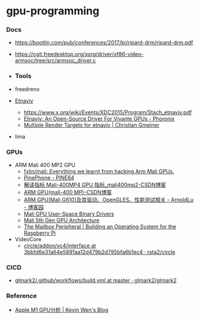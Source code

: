 gpu-programming
===============
### Docs
- https://bootlin.com/pub/conferences/2017/kr/ripard-drm/ripard-drm.pdf
- https://cgit.freedesktop.org/xorg/driver/xf86-video-armsoc/tree/src/armsoc_driver.c

- ### Tools
- freedreno
- [Etnaviv](https://github.com/etnaviv)
  - https://www.x.org/wiki/Events/XDC2015/Program/Stach_etnaviv.pdf
  - [Etnaviv: An Open-Source Driver For Vivante GPUs - Phoronix](https://www.phoronix.com/news/MTI3MjU)
  - [Multiple Render Targets for etnaviv | Christian Gmeiner](https://christian-gmeiner.info/2025-01-16-mrt/)
- lima

### GPUs
- ARM Mali 400 MP2 GPU
  - [fxlin/mali: Everything we learnt from hacking Arm Mali GPUs.](https://github.com/fxlin/mali)
  - [PinePhone - PINE64](https://pine64.org/devices/pinephone/)
  - [解读指标 Mali-400MP4 GPU 指标_mali400mp2-CSDN博客](https://blog.csdn.net/qq_45763093/article/details/117550231)
  - [ARM GPU(mali-400 MP)-CSDN博客](https://blog.csdn.net/weixin_34204722/article/details/91983713)
  - [ARM GPU(Mali G610)及其驱动、OpenGLES、性能测试相关 - ArnoldLu - 博客园](https://www.cnblogs.com/arnoldlu/p/18175082)
  - [Mali GPU User-Space Binary Drivers](https://developer.arm.com/downloads/-/Mali%20GPUs%20User-Space%20Binary%20Drivers)
  - [Mali 5th Gen GPU Architecture](https://developer.arm.com/downloads/-/Mali%205th%20Gen%20GPU%20Architecture)
  - [The Mailbox Peripheral | Building an Operating System for the Raspberry Pi](https://jsandler18.github.io/extra/mailbox.html)
- VideoCore
  - [circle/addon/vc4/interface at 3bbfd6e31a64e5891aa12d479b2d795bfa6b1ec4 · rsta2/circle](https://github.com/rsta2/circle/tree/3bbfd6e31a64e5891aa12d479b2d795bfa6b1ec4/addon/vc4/interface)

### CICD
- [glmark2/.github/workflows/build.yml at master · glmark2/glmark2](https://github.com/glmark2/glmark2/blob/master/.github/workflows/build.yml)


### Reference
- [Apple M1 GPU分析 | Kevin Wen's Blog](https://wenxiaoming.github.io/2021/03/27/Apple%20M1%20GPU%20Analysis/)  
